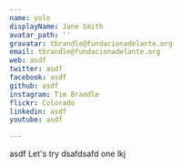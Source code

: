 ```yaml
---
name: yolo
displayName: Jane Smith
avatar_path: ''
gravatar: tbrandle@fundacionadelante.org
email: tbrandle@fundacionadelante.org
web: asdf
twitter: asdf
facebook: asdf
github: asdf
instagram: Tim Brandle
flickr: Colorado
linkedin: asdf
youtube: asdf

---
```


<p>asdf Let's try dsafdsafd one lkj</p>


